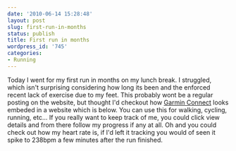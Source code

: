 ```yaml
---
date: '2010-06-14 15:28:48'
layout: post
slug: first-run-in-months
status: publish
title: First run in months
wordpress_id: '745'
categories:
- Running
---
```


Today I went for my first run in months on my lunch break. I struggled, which isn't surprising considering how long its been and the enforced recent lack of exercise due to my feet. This probably wont be a regular posting on the website, but thought I'd checkout how [Garmin Connect](http://connect.garmin.com) looks embeded in a website which is below. You can use this for walking, cycling, running, etc... If you really want to keep track of me, you could click view details and from there follow my progress if any at all. Oh and you could check out how my heart rate is, if I'd left it tracking you would of seen it spike to 238bpm a few minutes after the run finished. 
